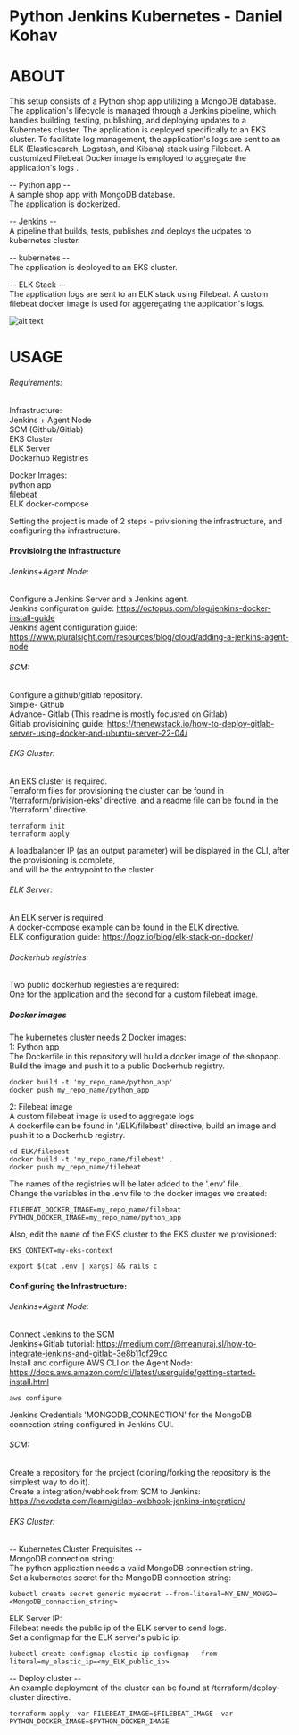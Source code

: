 # Python Jenkins Kubernetes - Daniel Kohav

# ABOUT
This setup consists of a Python shop app utilizing a MongoDB database. The application's lifecycle is managed through a Jenkins pipeline, which handles building, testing, publishing, and deploying updates to a Kubernetes cluster. The application is deployed specifically to an EKS cluster. To facilitate log management, the application's logs are sent to an ELK (Elasticsearch, Logstash, and Kibana) stack using Filebeat. A customized Filebeat Docker image is employed to aggregate the application's logs    .

-- Python app --  
A sample shop app with MongoDB database.  
The application is dockerized.  

-- Jenkins --  
A pipeline that builds, tests, publishes and deploys the udpates to kubernetes cluster.

-- kubernetes --  
The application is deployed to an EKS cluster.

-- ELK Stack --  
The application logs are sent to an ELK stack using Filebeat.
A custom filebeat docker image is used for aggeregating the application's logs.  
  
  
![alt text](https://lh3.googleusercontent.com/drive-viewer/AFGJ81rpAlRxqP4OkPpaZLdEA0kh2FIKehFHvbzZhWQtRZLL80jqETrQEB8zg2Wlq_Mxlf_qxbKnW4t_1HJ4GYWJu58o9SrWdQ=s1600)

# USAGE  

###### Requirements:

Infrastructure:  
Jenkins + Agent Node  
SCM (Github/Gitlab)  
EKS Cluster  
ELK Server  
Dockerhub Registries  

Docker Images:  
python app  
filebeat  
ELK docker-compose  

Setting the project is made of 2 steps - privisioning the infrastructure, and configuring the infrastructure.  


#### Provisioing the infrastructure

###### Jenkins+Agent Node:
Configure a Jenkins Server and a Jenkins agent.  
Jenkins configuration guide: https://octopus.com/blog/jenkins-docker-install-guide  
Jenkins agent configuration guide: https://www.pluralsight.com/resources/blog/cloud/adding-a-jenkins-agent-node  

###### SCM:  
Configure a github/gitlab repository.  
Simple- Github  
Advance-  Gitlab  (This readme is mostly focusted on Gitlab)  
Gitlab provisioining guide: https://thenewstack.io/how-to-deploy-gitlab-server-using-docker-and-ubuntu-server-22-04/  



###### EKS Cluster:  
An EKS cluster is required.  
Terraform files for provisioning the cluster can be found in '/terraform/privision-eks' directive, and a readme file can be found in the '/terraform' directive.
```
terraform init
terraform apply
```
A loadbalancer IP (as an output parameter) will be displayed in the CLI, after the provisioning is complete,  
and will be the entrypoint to the cluster.  

###### ELK Server:
An ELK server is required.  
A docker-compose example can be found in the ELK directive.  
ELK configuration guide: https://logz.io/blog/elk-stack-on-docker/  

###### Dockerhub registries:
Two public dockerhub regiesties are required:  
One for the application and the second for a custom filebeat image.  


##### Docker images
The kubernetes cluster needs 2 Docker images:  
1: Python app  
The Dockerfile in this repository will build a docker image of the shopapp.  
Build the image and push it to a public Dockerhub registry.  
```
docker build -t 'my_repo_name/python_app' .
docker push my_repo_name/python_app
```  

2: Filebeat image  
A custom filebeat image is used to aggregate logs.  
A dockerfile can be found in '/ELK/filebeat' directive, build an image and push it to a Dockerhub registry.  
```
cd ELK/filebeat
docker build -t 'my_repo_name/filebeat' .
docker push my_repo_name/filebeat
``` 
The names of the registries will be later added to the '.env' file.  
Change the variables in the .env file to the docker images we created:  
```
FILEBEAT_DOCKER_IMAGE=my_repo_name/filebeat  
PYTHON_DOCKER_IMAGE=my_repo_name/python_app  
```
Also, edit the name of the EKS cluster to the EKS cluster we provisioned:  
```
EKS_CONTEXT=my-eks-context  
```
```
export $(cat .env | xargs) && rails c
```

#### Configuring the Infrastructure:
###### Jenkins+Agent Node:
Connect Jenkins to the SCM  
Jenkins+Gitlab tutorial: https://medium.com/@meanuraj.sl/how-to-integrate-jenkins-and-gitlab-3e8b11cf29cc  
Install and configure AWS CLI on the Agent Node: https://docs.aws.amazon.com/cli/latest/userguide/getting-started-install.html  

```
aws configure
```
Jenkins Credentials 'MONGODB_CONNECTION' for the MongoDB connection string configured in Jenkins GUI.  

###### SCM:
Create a repository for the project (cloning/forking the repository is the simplest way to do it).  
Create a integration/webhook from SCM to Jenkins:  https://hevodata.com/learn/gitlab-webhook-jenkins-integration/  

###### EKS Cluster:
-- Kubernetes Cluster Prequisites --  
MongoDB connection string:  
The python application needs a valid MongoDB connection string.  
Set a kubernetes secret for the MongoDB connection string:  
```
kubectl create secret generic mysecret --from-literal=MY_ENV_MONGO=<MongoDB_connection_string>
```
ELK Server IP:  
Filebeat needs the public ip of the ELK server to send logs.  
Set a configmap for the ELK server's public ip:  
```
kubectl create configmap elastic-ip-configmap --from-literal=my_elastic_ip=<my_ELK_public_ip>
```
-- Deploy cluster --  
An example deployment of the cluster can be found at /terraform/deploy-cluster directive.  
```
terraform apply -var FILEBEAT_IMAGE=$FILEBEAT_IMAGE -var PYTHON_DOCKER_IMAGE=$PYTHON_DOCKER_IMAGE
```